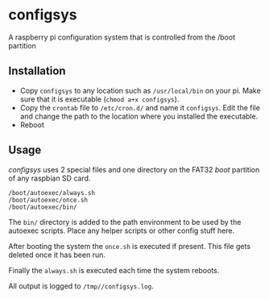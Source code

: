 # configsys
A raspberry pi configuration system that is controlled from the /boot partition

## Installation

* Copy `configsys` to any location such as `/usr/local/bin` on your pi. Make sure that it is executable (`chmod a+x configsys`).
* Copy the `crontab` file to `/etc/cron.d/` and name it `configsys`. Edit the file and change the path to the location where you installed the executable.
* Reboot

## Usage

*configsys* uses 2 special files and one directory on the FAT32 *boot* partition of any raspbian SD card.
```
/boot/autoexec/always.sh
/boot/autoexec/once.sh
/boot/autoexec/bin/
```

The `bin/` directory is added to the path environment to be used by the autoexec scripts.  Place any helper scripts or other config stuff here.

After booting the system the `once.sh` is executed if present. This file gets deleted once it has been run.

Finally the `always.sh` is executed each time the system reboots.

All output is logged to `/tmp//configsys.log`.
 

